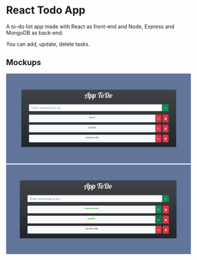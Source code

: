 # React Todo App
A to-do list app made with React as front-end and Node, Express and MongoDB as back-end.

You can add, update, delete tasks.

## Mockups 
<img src="./app/src/assets/App-todo-home.png" />
<img src="./app/src/assets/Checktask.png">

